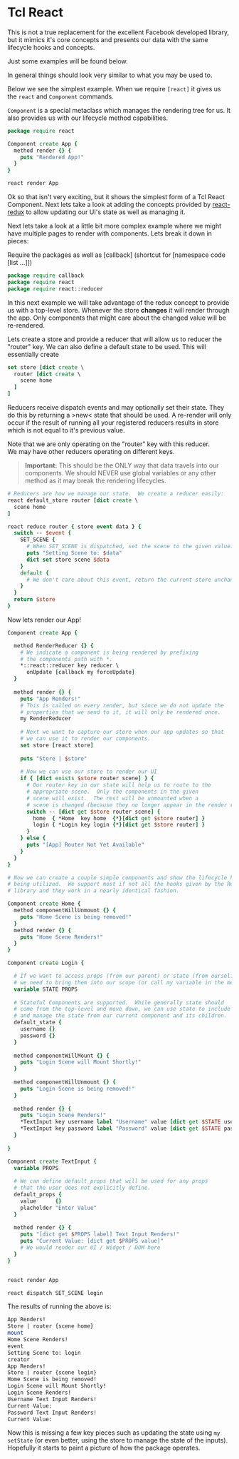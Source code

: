 # Tcl React

This is not a true replacement for the excellent Facebook developed library, but it 
mimics it's core concepts and presents our data with the same lifecycle hooks and 
concepts.

Just some examples will be found below.

In general things should look very similar to what you may be used to.  

Below we see the simplest example.  When we require `[react]` it gives us the 
`react` and `Component` commands.  
 
`Component` is a special metaclass which manages the rendering tree for us.  It 
also provides us with our lifecycle method capabilities.

```tcl
package require react

Component create App {
  method render {} {
    puts "Rendered App!"
  }
}

react render App
```

Ok so that isn't very exciting, but it shows the simplest form of a Tcl React Component.
Next lets take a look at adding the concepts provided by [react-redux](https://github.com/reactjs/react-redux) 
to allow updating our UI's state as well as managing it.

Next lets take a look at a little bit more complex example where we might have 
multiple pages to render with components.  Lets break it down in pieces:

Require the packages as well as [callback] (shortcut for [namespace code [list ...]])

```tcl
package require callback
package require react
package require react::reducer
```

In this next example we will take advantage of the redux concept to provide us 
with a top-level store.  Whenever the store **changes** it will render through 
the app.  Only components that might care about the changed value will be 
re-rendered. 

Lets create a store and provide a reducer that will allow us to reducer the 
"router" key.  We can also define a default state to be used. 
This will essentially create 

```tcl
set store [dict create \
  router [dict create \
    scene home
  ]
]
```

Reducers receive dispatch events and may optionally
set their state.  They do this by returning a >new< state
that should be used.  A re-render will only occur if the result
of running all your registered reducers results in store which is 
not equal to it's previous value.

Note that we are only operating on the "router" key with this reducer.  
We may have other reducers operating on different keys.

> **Important:** This should be the ONLY way that data travels into our components.  We 
> should NEVER use global variables or any other method as it may break the rendering lifecycles.

```tcl
# Reducers are how we manage our state.  We create a reducer easily:
react default_store router [dict create \
  scene home
]

react reduce router { store event data } {
  switch -- $event {
    SET_SCENE {
      # When SET_SCENE is dispatched, set the scene to the given value.
      puts "Setting Scene to: $data"
      dict set store scene $data
    }
    default { 
      # We don't care about this event, return the current store unchanged.
    }
  }
  return $store 
}
```

Now lets render our App!  

```tcl
Component create App {

  method RenderReducer {} {
    # We indicate a component is being rendered by prefixing 
    # the components path with *.
    *::react::reducer key reducer \
      onUpdate [callback my forceUpdate]
  }
  
  method render {} {
    puts "App Renders!"
    # This is called on every render, but since we do not update the 
    # properties that we send to it, it will only be rendered once.
    my RenderReducer
    
    # Next we want to capture our store when our app updates so that 
    # we can use it to render our components.
    set store [react store]
    
    puts "Store | $store"
    
    # Now we can use our store to render our UI
    if { [dict exists $store router scene] } {
      # Our router key in our state will help us to route to the 
      # appropriate scene.  Only the components in the given 
      # scene will exist.  The rest will be unmounted when a 
      # scene is changed (because they no longer appear in the render result).
      switch -- [dict get $store router scene] {
        home  { *Home  key home  {*}[dict get $store router] }
        login { *Login key login {*}[dict get $store router] }
      }
    } else {
      puts "[App] Router Not Yet Available"
    }
  }
}

# Now we can create a couple simple components and show the lifecycle hooks 
# being utilized.  We support most if not all the hooks given by the React 
# library and they work in a nearly identical fashion.

Component create Home {
  method componentWillUnmount {} {
    puts "Home Scene is being removed!"
  }
  method render {} {
    puts "Home Scene Renders!"
  }
}

Component create Login {

  # If we want to access props (from our parent) or state (from ourself)
  # we need to bring them into our scope (or call my variable in the method).
  variable STATE PROPS
  
  # Stateful Components are supported.  While generally state should 
  # come from the top-level and move down, we can use state to include 
  # and manage the state from our current component and its children.
  default_state {
    username {}
    password {}
  }
  
  method componentWillMount {} {
    puts "Login Scene will Mount Shortly!"
  }
  
  method componentWillUnmount {} {
    puts "Login Scene is being removed!"
  }
  
  method render {} {
    puts "Login Scene Renders!"
    *TextInput key username label "Username" value [dict get $STATE username]
    *TextInput key password label "Password" value [dict get $STATE password]
  }
  
}

Component create TextInput {
  variable PROPS
  
  # We can define default_props that will be used for any props 
  # that the user does not explicitly define.
  default_props {
    value      {}
    placholder "Enter Value"
  }
  
  method render {} {
    puts "[dict get $PROPS label] Text Input Renders!"
    puts "Current Value: [dict get $PROPS value]"
    # We would render our UI / Widget / DOM here
  }
}


react render App

react dispatch SET_SCENE login
```

The results of running the above is:

```bash
App Renders!
Store | router {scene home}
mount
Home Scene Renders!
event
Setting Scene to: login
creator
App Renders!
Store | router {scene login}
Home Scene is being removed!
Login Scene will Mount Shortly!
Login Scene Renders!
Username Text Input Renders!
Current Value: 
Password Text Input Renders!
Current Value: 
```

Now this is missing a few key pieces such as updating the state using 
`my setState` (or even better, using the store to manage the state of the inputs). 
Hopefully it starts to paint a picture of how the package operates.